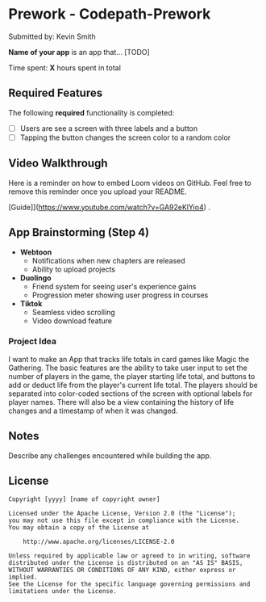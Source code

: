 # Prework - Codepath-Prework

Submitted by: Kevin Smith

**Name of your app** is an app that... [TODO] 

Time spent: **X** hours spent in total

## Required Features

The following **required** functionality is completed:

- [ ] Users are see a screen with three labels and a button
- [ ] Tapping the button changes the screen color to a random color
 
## Video Walkthrough

Here is a reminder on how to embed Loom videos on GitHub. Feel free to remove this reminder once you upload your README. 

[Guide]](https://www.youtube.com/watch?v=GA92eKlYio4) .

## App Brainstorming (Step 4)

- **Webtoon**
  - Notifications when new chapters are released
  - Ability to upload projects
- **Duolingo**
   - Friend system for seeing user's experience gains
   - Progression meter showing user progress in courses
- **Tiktok**
  - Seamless video scrolling
  - Video download feature
 
 ### Project Idea
I want to make an App that tracks life totals in card games like Magic the Gathering. The basic features are the ability to take user input to set the number of players in the game, the player starting life total, and buttons to add or deduct life from the player's current life total. The players should be separated into color-coded sections of the screen with optional labels for player names. There will also be a view containing the history of life changes and a timestamp of when it was changed. 
 

## Notes

Describe any challenges encountered while building the app.

## License

    Copyright [yyyy] [name of copyright owner]

    Licensed under the Apache License, Version 2.0 (the "License");
    you may not use this file except in compliance with the License.
    You may obtain a copy of the License at

        http://www.apache.org/licenses/LICENSE-2.0

    Unless required by applicable law or agreed to in writing, software
    distributed under the License is distributed on an "AS IS" BASIS,
    WITHOUT WARRANTIES OR CONDITIONS OF ANY KIND, either express or implied.
    See the License for the specific language governing permissions and
    limitations under the License.
